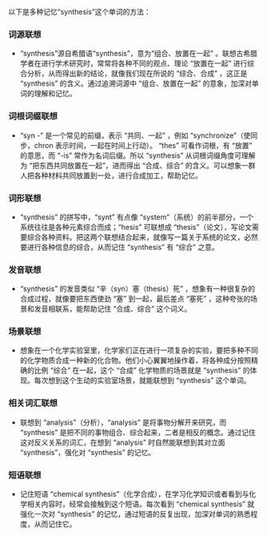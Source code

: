 以下是多种记忆“synthesis”这个单词的方法：

### 词源联想
- “synthesis”源自希腊语“synthesis”，意为“组合、放置在一起” 。联想古希腊学者在进行学术研究时，常常将各种不同的观点、理论 “放置在一起” 进行综合分析，从而得出新的结论，就像我们现在所说的 “综合、合成” ，这正是 “synthesis” 的含义。通过追溯词源中 “组合、放置在一起” 的意象，加深对单词的理解和记忆。

### 词根词缀联想
- “syn -” 是一个常见的前缀，表示 “共同、一起” ，例如 “synchronize”（使同步，chron 表示时间，一起在时间上行动）。 “thes” 可看作词根，有 “放置” 的意思，而 “-is” 常作为名词后缀。所以 “synthesis” 从词根词缀角度可理解为 “把东西共同放置在一起”，进而得出 “合成、综合” 的含义。可以想象一群人把各种材料共同放置到一处，进行合成加工，帮助记忆。

### 词形联想
- “synthesis” 的拼写中，“synt” 有点像 “system”（系统）的前半部分，一个系统往往是各种元素综合而成；“hesis” 可联想成 “thesis”（论文），写论文需要综合各种资料。把这两个联想结合起来，就像写一篇关于系统的论文，必然要进行各种信息的综合，从而记住 “synthesis” 有 “综合” 之意。

### 发音联想
- “synthesis” 的发音类似 “辛（syn）塞（thesis）死” ，想象有一种很复杂的合成过程，就像要把东西使劲 “塞” 到一起，最后差点 “塞死” ，这种夸张的场景和发音相联系，能帮助记住 “合成、综合” 这个词义。

### 场景联想
- 想象在一个化学实验室里，化学家们正在进行一项复杂的实验，要把多种不同的化学物质合成一种新的化合物。他们小心翼翼地操作着，将各种成分按照精确的比例 “综合” 在一起，这个 “合成” 化学物质的场景就是 “synthesis” 的体现。每次想到这个生动的实验室场景，就能联想到 “synthesis” 这个单词。

### 相关词汇联想
- 联想到 “analysis”（分析），“analysis” 是将事物分解开来研究，而 “synthesis” 是把不同的事物组合、综合起来，二者是相反的概念。通过记住这对反义关系的词汇，在想到 “analysis” 时自然能联想到其对立面 “synthesis”，强化对 “synthesis” 的记忆。

### 短语联想
- 记住短语 “chemical synthesis”（化学合成），在学习化学知识或者看到与化学相关内容时，经常会接触到这个短语。每次看到 “chemical synthesis” 就强化一次对 “synthesis” 的记忆，通过短语的反复出现，加深对单词的熟悉程度，从而记住它。 